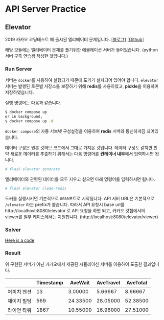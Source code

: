 # API Server Practice

## Elevator
2019 카카오 코딩테스트 때 출시된 엘리베이터 문제입니다.
[[블로그]](https://tech.kakao.com/2018/10/23/kakao-blind-recruitment-round-2/)
[[Github]](https://github.com/kakao-recruit/2019-blind-2nd-elevator)

해당 모듈에는 엘리베이터 문제를 풀기위한 에뮬레이션 서버가 들어있습니다. (python 서버 구축 연습겸 작성한 것입니다.)

### Run Server
서버는 `docker`를 사용하여 실행되기 때문에 도커가 설치되어 있어야 합니다. `elevator` 서버는 발행된 토큰별 저장소를 보장하기 위해 **redis**를 사용하였고, **pickle**을 이용하여 저장하였습니다.

실행 명령어는 다음과 같습니다.
```sh
$ docker compose up
or in background,
$ docker compose up -d
```

`docker compose`의 자동 서브넷 구성설정을 이용하여 **redis** 서버와 통신하게끔 되어있습니다.

데이터 구성은 원본 깃허브 코드에서 그대로 가져온 것입니다. 데이터 구성도 같지만 만약 새로운 데이터를 추출하기 위해서는 다음 명령어를 **컨테이너 내부**에서 입력하시면 됩니다.

```sh
# flask elevator generate
```

엘리베이터와 관련된 데이터를 모두 지우고 싶으면 아래 명령어를 입력하시면 됩니다.

```sh
# flask elevator clean-redis
```

도커를 실행시키면 기본적으로 `8080`포트로 시작됩니다.
API 서버 URL은 기본적으로 `/elevator` 라는 prefix가 붙습니다. 따라서 API 요청시 base url를 http://localhost:8080/elevator 로 API 요청을 하면 되고, 카카오 깃헙에서의 viewer를 일부 케이스에서는 지원합니다. (http://localhost:8080/elevator/viewer)

### Solver
[Here is a code](elevator-solver/solver.py)

### Result

위 구현된 서버가 아닌 카카오에서 제공된 시뮬레이션 서버를 이용하여 도출한 결과입니다.

|            | Timestamp | AveWait  | AveTravel | AveTotal |
|------------|-----------|----------|-----------|----------|
| 어피치 멘션 | 13        | 3.00000  | 5.66667   | 8.66667  |
| 제이지 빌딩 | 569       | 24.33500 | 28.05000  | 52.38500 |
| 라이언 타워 | 1867      | 10.55000 | 16.96000  | 27.51000 |

